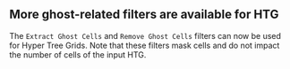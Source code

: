 ## More ghost-related filters are available for HTG

The `Extract Ghost Cells` and `Remove Ghost Cells` filters can now be used for Hyper Tree Grids.
Note that these filters mask cells and do not impact the number of cells of the input HTG.
